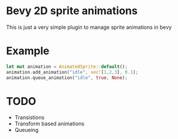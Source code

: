 # Bevy 2D sprite animations
This is just a very simple plugin to manage sprite animations in bevy

# Example
```rust
let mut animation = AnimatedSprite::default();
animation.add_animation("idle", vec![1,2,3], 0.1);
animation.queue_animation("idle", true, None);
```

# TODO
 - Transistions
 - Transform based animations
 - Queueing
